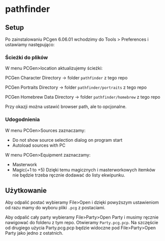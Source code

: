 # pathfinder

## Setup

Po zainstalowaniu PCgen 6.06.01 wchodzimy do Tools > Preferences i ustawiamy następująco:

### Ścieżki do plików

W menu PCGen>location aktualizujemy ścieżki:

PCGen Character Directory -> folder `pathfinder` z tego repo

PCGen Portraits Directory -> folder `pathfinder/portraits` z tego repo

PCGen Homebrew Data Directory -> folder `pathfinder/homebrew` z tego repo


Przy okazji można ustawić browser path, ale to opcjonalne.

### Udogodnienia
W menu PCGen>Sources zaznaczamy:
* Do not show source selection dialog on program start
* Autoload sources with PC

W menu PCGen>Equipment zaznaczamy:
* Masterwork
* Magic(+1 to +5)
Dzięki temu magicznych i masterworkowych itemków nie będzie trzeba ręcznie dodawać do listy ekwipunku.

## Użytkowanie
Aby odpalić postać wybieramy File>Open i dzięki powyższym ustawieniom od razu mamy do wyboru pliki `.pcg` z postaciami.

Aby odpalić cały party wybieramy File>Party>Open Party i musimy ręcznie nawigować do folderu z tym repo. Otwieramy `Party.pcg.pcp`. Na szczęście od drugiego użycia Party.pcg.pcp będzie widoczne pod File>Party>Open Party jako jedno z ostatnich.
